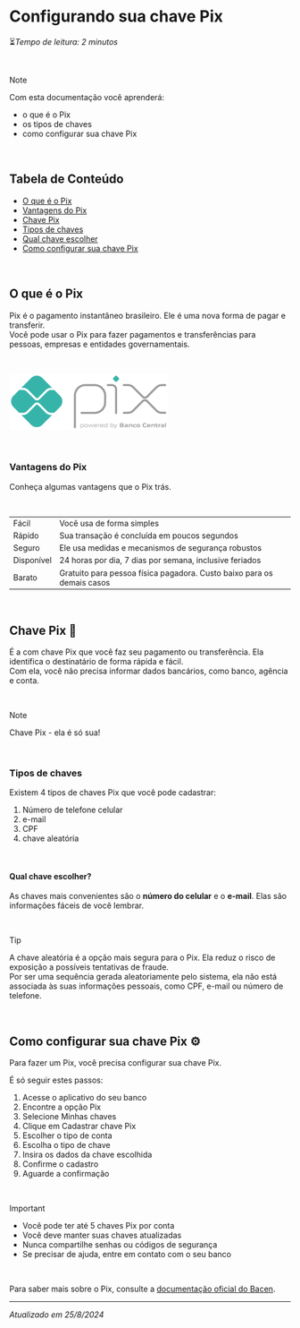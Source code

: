 # Configurando sua chave Pix

⏳*Tempo de leitura: 2 minutos*

<br>

> [!NOTE]  
> Com esta documentação você aprenderá:
> - o que é o Pix
> - os tipos de chaves 
> - como configurar sua chave Pix

<br>
 
## Tabela de Conteúdo
- [O que é o Pix](#o-que-é-o-pix)
- [Vantagens do Pix](#vantagens-do-pix)
- [Chave Pix](#chave-pix)
- [Tipos de chaves](#tipos-de-chaves)
- [Qual chave escolher](#qual-chave-escolher)
- [Como configurar sua chave Pix](#como-configurar-sua-chave-pix)

<br>

## O que é o Pix
Pix é o pagamento instantâneo brasileiro. Ele é uma nova forma de pagar e transferir. <br>
Você pode usar o Pix para fazer pagamentos e transferências para pessoas, empresas e entidades governamentais.

<br>

![Logo Pix](https://github.com/vera-jordao-tw/pix-tutorial/blob/05575e7fb11b1586939e57bdee63f9cdcc551030/logo_pix.png)

<br>

### Vantagens do Pix
Conheça algumas vantagens que o Pix trás.

<br>

|  |  |
|--|--|
|Fácil  | Você usa de forma simples |
| Rápido |Sua transação é concluída em poucos segundos   |
| Seguro | Ele usa medidas e mecanismos de segurança robustos   |
| Disponível | 24 horas por dia, 7 dias por semana, inclusive feriados |
| Barato | Gratuito para pessoa física pagadora. Custo baixo para os demais casos |

<br>

## Chave Pix 🔑

É a com chave Pix que você faz seu pagamento ou transferência. Ela identifica o destinatário de forma rápida e fácil. <br>
Com ela, você não precisa informar dados bancários, como banco, agência e conta. 

<br>

> [!NOTE]
> Chave Pix - ela é só sua!

<br>

### Tipos de chaves

Existem 4 tipos de chaves Pix que você pode cadastrar:

1. Número de telefone celular
2. e-mail
3. CPF
4. chave aleatória

<br>

#### Qual chave escolher?

As chaves mais convenientes são o **número do celular** e o **e-mail**. Elas são informações fáceis de você lembrar.

<br>

> [!TIP]
> A chave aleatória é a opção mais segura para o Pix. Ela reduz o risco de exposição a possíveis tentativas de fraude. <br>
> Por ser uma sequência gerada aleatoriamente pelo sistema, ela não está associada às suas informações pessoais, como CPF, e-mail ou número de telefone.

<br>

## Como configurar sua chave Pix ⚙️

Para fazer um Pix, você precisa configurar sua chave Pix. 


É só seguir estes passos:

1. Acesse o aplicativo do seu banco
2. Encontre a opção Pix
3. Selecione Minhas chaves
4. Clique em Cadastrar chave Pix
5. Escolher o tipo de conta 
6. Escolha o tipo de chave
7. Insira os dados da chave escolhida
8. Confirme o cadastro
9. Aguarde a confirmação

<br>

> [!IMPORTANT]
> - Você pode ter até 5 chaves Pix por conta
> - Você deve manter suas chaves atualizadas
> - Nunca compartilhe senhas ou códigos de segurança
> - Se precisar de ajuda, entre em contato com o seu banco

<br> 

Para saber mais sobre o Pix, consulte a [documentação oficial do Bacen](https://www.bcb.gov.br/estabilidadefinanceira/pix).

***

*Atualizado em 25/8/2024*
